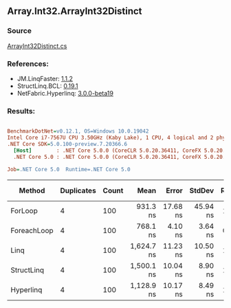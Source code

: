 ﻿## Array.Int32.ArrayInt32Distinct

### Source
[ArrayInt32Distinct.cs](../LinqBenchmarks/Array/Int32/ArrayInt32Distinct.cs)

### References:
- JM.LinqFaster: [1.1.2](https://www.nuget.org/packages/JM.LinqFaster/1.1.2)
- StructLinq.BCL: [0.19.1](https://www.nuget.org/packages/StructLinq.BCL/0.19.1)
- NetFabric.Hyperlinq: [3.0.0-beta19](https://www.nuget.org/packages/NetFabric.Hyperlinq/3.0.0-beta19)

### Results:
``` ini

BenchmarkDotNet=v0.12.1, OS=Windows 10.0.19042
Intel Core i7-7567U CPU 3.50GHz (Kaby Lake), 1 CPU, 4 logical and 2 physical cores
.NET Core SDK=5.0.100-preview.7.20366.6
  [Host]        : .NET Core 5.0.0 (CoreCLR 5.0.20.36411, CoreFX 5.0.20.36411), X64 RyuJIT
  .NET Core 5.0 : .NET Core 5.0.0 (CoreCLR 5.0.20.36411, CoreFX 5.0.20.36411), X64 RyuJIT

Job=.NET Core 5.0  Runtime=.NET Core 5.0  

```
|      Method | Duplicates | Count |       Mean |    Error |   StdDev | Ratio | RatioSD |  Gen 0 | Gen 1 | Gen 2 | Allocated | CacheMisses/Op | BranchMispredictions/Op |
|------------ |----------- |------ |-----------:|---------:|---------:|------:|--------:|-------:|------:|------:|----------:|---------------:|------------------------:|
|     ForLoop |          4 |   100 |   931.3 ns | 17.68 ns | 45.94 ns |  1.00 |    0.00 | 0.6294 |     - |     - |    1320 B |              4 |                       1 |
| ForeachLoop |          4 |   100 |   768.1 ns |  4.10 ns |  3.64 ns |  0.80 |    0.04 | 0.6304 |     - |     - |    1320 B |              2 |                       1 |
|        Linq |          4 |   100 | 1,624.7 ns | 11.23 ns | 10.50 ns |  1.69 |    0.08 | 0.5531 |     - |     - |    1160 B |              4 |                       3 |
|  StructLinq |          4 |   100 | 1,500.1 ns | 10.04 ns |  8.90 ns |  1.56 |    0.08 |      - |     - |     - |         - |              0 |                       2 |
|   Hyperlinq |          4 |   100 | 1,128.9 ns | 10.17 ns |  8.49 ns |  1.17 |    0.06 |      - |     - |     - |         - |              0 |                       2 |
